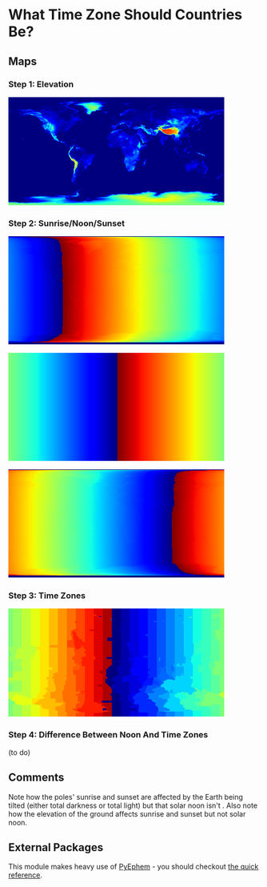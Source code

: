 # What Time Zone Should Countries Be?

## Maps

### Step 1: Elevation

![Elevation Map](elev.png)

### Step 2: Sunrise/Noon/Sunset

![Sunrise Difference Map](sunriseDiff.png)

![Noon Difference Map](noonDiff.png)

![Sunset Difference Map](sunsetDiff.png)

### Step 3: Time Zones

![Time Zone Map](timeZone.png)

### Step 4: Difference Between Noon And Time Zones

(to do)

## Comments

Note how the poles' sunrise and sunset are affected by the Earth being tilted (either total darkness or total light) but that solar noon isn't . Also note how the elevation of the ground affects sunrise and sunset but not solar noon.

## External Packages

This module makes heavy use of [PyEphem](https://github.com/brandon-rhodes/pyephem) - you should checkout [the quick reference](https://rhodesmill.org/pyephem/quick.html).
